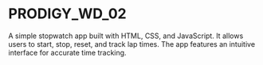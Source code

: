 # PRODIGY_WD_02
A simple stopwatch app built with HTML, CSS, and JavaScript. It allows users to start, stop, reset, and track lap times. The app features an intuitive interface for accurate time tracking.
